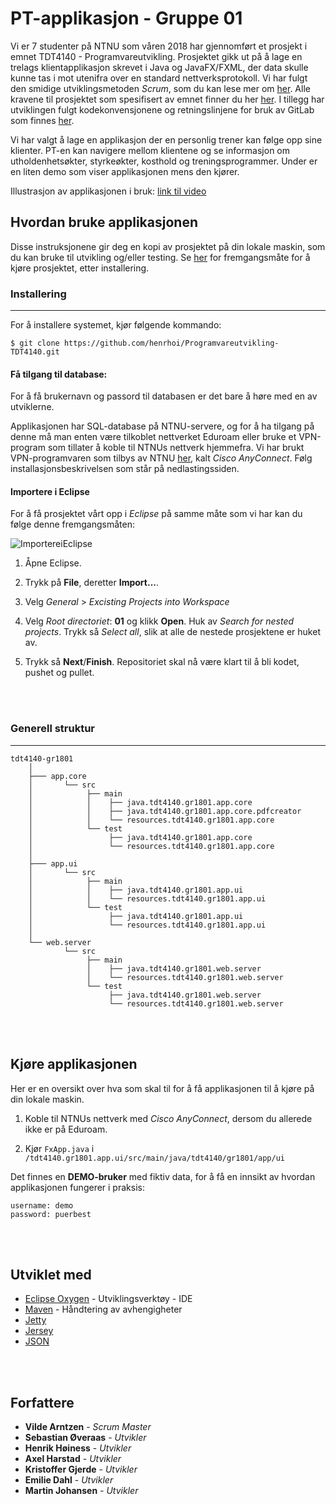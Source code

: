 # PT-applikasjon - Gruppe 01
Vi er 7 studenter på NTNU som våren 2018 har gjennomført et prosjekt i emnet TDT4140 - Programvareutvikling. Prosjektet gikk ut på å lage en trelags klientapplikasjon skrevet i Java og JavaFX/FXML, der data skulle kunne tas i mot utenifra over en standard nettverksprotokoll.
Vi har fulgt den smidige utviklingsmetoden *Scrum*, som du kan lese mer om [her](http://www.mountaingoatsoftware.com/agile/scrum).
Alle kravene til prosjektet som spesifisert av emnet finner du her [her](https://gitlab.stud.iie.ntnu.no/tdt4140-2018/01/wikis/Home/Prosjektkrav).
I tillegg har utviklingen fulgt kodekonvensjonene og retningslinjene for bruk av GitLab som finnes [her](https://gitlab.stud.iie.ntnu.no/tdt4140-2018/01/wikis/Home/Kodekonvensjoner%20og%20retningslinjer%20i%20gitlab).

Vi har valgt å lage en applikasjon der en personlig trener kan følge opp sine klienter. PT-en kan navigere mellom klientene og se informasjon om utholdenhetsøkter, styrkeøkter, kosthold og treningsprogrammer. Under er en liten demo som viser applikasjonen mens den kjører.

Illustrasjon av applikasjonen i bruk: [link til video](https://i.imgur.com/GCzBI1P.mp4)


## Hvordan bruke applikasjonen

Disse instruksjonene gir deg en kopi av prosjektet på din lokale maskin, som du kan bruke til utvikling og/eller testing. Se [her](#start) for fremgangsmåte for å kjøre prosjektet, etter installering.



### Installering
---

For å installere systemet, kjør følgende kommando:

```
$ git clone https://github.com/henrhoi/Programvareutvikling-TDT4140.git
```

#### Få tilgang til database:

For å få brukernavn og passord til databasen er det bare å høre med en av utviklerne.

Applikasjonen har SQL-database på NTNU-servere, og for å ha tilgang på denne må man enten være tilkoblet nettverket Eduroam eller bruke et VPN-program som tillater å koble til NTNUs nettverk hjemmefra.
Vi har brukt VPN-programvaren som tilbys av NTNU [her](https://software.ntnu.no/ntnu/vpn), kalt *Cisco AnyConnect*. Følg installasjonsbeskrivelsen som står på nedlastingssiden.


#### Importere i Eclipse
For å få prosjektet vårt opp i *Eclipse* på samme måte som vi har kan du følge denne fremgangsmåten:

![ImportereiEclipse](https://i.imgur.com/UIlAxUa.png)

1. Åpne Eclipse. 

2. Trykk på **File**, deretter **Import...**.


3. Velg *General* > *Excisting Projects into Workspace*

	
4. Velg *Root directoriet*: **01** og klikk **Open**. Huk av *Search for nested projects*. Trykk så *Select all*, slik at alle de nestede prosjektene er huket av. 


5. Trykk så **Next**/**Finish**. Repositoriet skal nå være klart til å bli kodet, pushet og pullet.


<br></br>

### Generell struktur
---
	
```
tdt4140-gr1801
	│
	├─── app.core
	│   	└── src
	│   	     ├── main
	│   	     │    ├── java.tdt4140.gr1801.app.core
	│   	     │    ├── java.tdt4140.gr1801.app.core.pdfcreator
	│   	     │    └── resources.tdt4140.gr1801.app.core
	│   	     └── test
	│   	          ├── java.tdt4140.gr1801.app.core
	│   	          └── resources.tdt4140.gr1801.app.core
	│        
	├─── app.ui
	│   	└── src
	│   	     ├── main
	│   	     │    ├── java.tdt4140.gr1801.app.ui
	│   	     │    └── resources.tdt4140.gr1801.app.ui
	│   	     └── test
	│   	          ├── java.tdt4140.gr1801.app.ui
	│   	          └── resources.tdt4140.gr1801.app.ui
	│             
	└── web.server
	    	└── src
	    	     ├── main
	    	     │    ├── java.tdt4140.gr1801.web.server
	    	     │    └── resources.tdt4140.gr1801.web.server
	    	     └── test
	    	          ├── java.tdt4140.gr1801.web.server
	    	          └── resources.tdt4140.gr1801.web.server
```
<br></br>
<a name="start"></a>
## Kjøre applikasjonen

Her er en oversikt over hva som skal til for å få applikasjonen til å kjøre på din lokale maskin.

1. Koble til NTNUs nettverk med *Cisco AnyConnect*, dersom du allerede ikke er på Eduroam.

2. Kjør `FxApp.java` i `/tdt4140.gr1801.app.ui/src/main/java/tdt4140/gr1801/app/ui`




Det finnes en **DEMO-bruker** med fiktiv data, for å få en innsikt av hvordan applikasjonen fungerer i praksis:

```
username: demo
password: puerbest
```




<br></br>
## Utviklet med

* [Eclipse Oxygen](https://www.eclipse.org/) - Utviklingsverktøy - IDE
* [Maven](https://maven.apache.org/) - Håndtering av avhengigheter
* [Jetty](https://www.eclipse.org/jetty/)
* [Jersey](https://jersey.github.io/)
* [JSON](https://stleary.github.io/JSON-java/)


<br></br>
## Forfattere

* **Vilde Arntzen** - *Scrum Master*
* **Sebastian Øveraas** - *Utvikler*
* **Henrik Høiness** - *Utvikler*
* **Axel Harstad** - *Utvikler*
* **Kristoffer Gjerde** - *Utvikler*
* **Emilie Dahl** - *Utvikler*
* **Martin Johansen** - *Utvikler*

